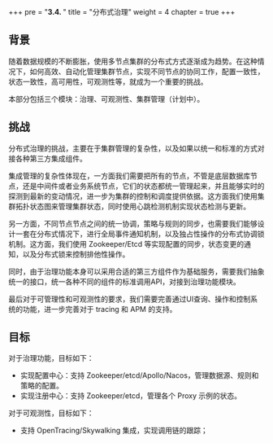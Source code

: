 +++
pre = "<b>3.4. </b>"
title = "分布式治理"
weight = 4
chapter = true
+++

## 背景

随着数据规模的不断膨胀，使用多节点集群的分布式方式逐渐成为趋势。在这种情况下，如何高效、自动化管理集群节点，实现不同节点的协同工作，配置一致性，状态一致性，高可用性，可观测性等，就成为一个重要的挑战。

本部分包括三个模块：治理、可观测性、集群管理（计划中）。

## 挑战

分布式治理的挑战，主要在于集群管理的复杂性，以及如果以统一和标准的方式对接各种第三方集成组件。

集成管理的复杂性体现在，一方面我们需要把所有的节点，不管是底层数据库节点，还是中间件或者业务系统节点，它们的状态都统一管理起来，并且能够实时的探测到最新的变动情况，进一步为集群的控制和调度提供依据。这方面我们使用集群拓扑状态图来管理集群状态，同时使用心跳检测机制实现状态检测与更新。

另一方面，不同节点节点之间的统一协调，策略与规则的同步，也需要我们能够设计一套在分布式情况下，进行全局事件通知机制，以及独占性操作的分布式协调锁机制。这方面，我们使用 Zookeeper/Etcd 等实现配置的同步，状态变更的通知，以及分布式锁来控制排他性操作。

同时，由于治理功能本身可以采用合适的第三方组件作为基础服务，需要我们抽象统一的接口，统一各种不同的组件的标准调用API，对接到治理功能模块。

最后对于可管理性和可观测性的要求，我们需要完善通过UI查询、操作和控制系统的功能，进一步完善对于 tracing 和 APM 的支持。

## 目标

对于治理功能，目标如下：

- 实现配置中心：支持 Zookeeper/etcd/Apollo/Nacos，管理数据源、规则和策略的配置。
- 实现注册中心：支持 Zookeeper/etcd，管理各个 Proxy 示例的状态。

对于可观测性，目标如下：

- 支持 OpenTracing/Skywalking 集成，实现调用链的跟踪；
